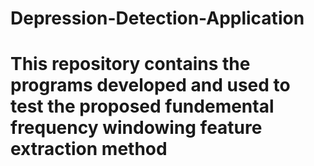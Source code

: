 # Depression-Detection-Application
# This repository contains the programs developed and used to test the proposed fundemental frequency windowing feature extraction method
